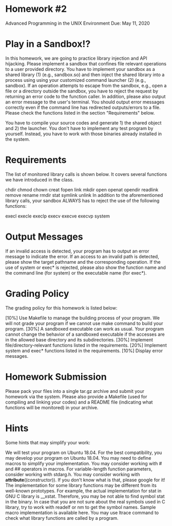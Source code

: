 # Homework #2
Advanced Programming in the UNIX Environment
Due: May 11, 2020
# Play in a Sandbox!?
In this homework, we are going to practice library injection and API hijacking. Please implement a sandbox that confines file relevant operations to a user provided directory. You have to implement your sandbox as a shared library (1) (e.g., sandbox.so) and then inject the shared library into a process using using your customized command launcher (2) (e.g., sandbox). If an operation attempts to escape from the sandbox, e.g., open a file or a directory outside the sandbox, you have to reject the request by returning an error code to the function caller. In addition, please also output an error message to the user's terminal. You should output error messages correctly even if the command line has redirected outputs/errors to a file. Please check the functions listed in the section "Requirements" below.

You have to compile your source codes and generate 1) the shared object and 2) the launcher. You don't have to implement any test program by yourself. Instead, you have to work with those binaries already installed in the system.

# Requirements
The list of monitored library calls is shown below. It covers several functions we have introduced in the class.

chdir chmod chown creat fopen link mkdir open openat opendir readlink remove rename rmdir stat symlink unlink
In addition to the aforementioned library calls, your sandbox ALWAYS has to reject the use of the following functions:

execl execle execlp execv execve execvp system
# Output Messages
If an invalid access is detected, your program has to output an error message to indicate the error. If an access to an invalid path is detected, please show the target pathname and the corresponding operation. If the use of system or exec* is rejected, please also show the function name and the command line (for system) or the executable name (for exec*).

# Grading Policy
The grading policy for this homework is listed below:

[10%] Use Makefile to manage the building process of your program. We will not grade your program if we cannot use make command to build your program.
[30%] A sandboxed executable can work as usual. Your program cannot change the behavior of a sandboxed executable if the accesses are in the allowed base directory and its subdirectories.
[30%] Implement file/directory-relevant functions listed in the requirements.
[20%] Implement system and exec* functions listed in the requirements.
[10%] Display error messages.
# Homework Submission
Please pack your files into a single tar.gz archive and submit your homework via the system. Please also provide a Makefile (used for compiling and linking your codes) and a README file (indicating what functions will be monitored) in your archive.

# Hints
Some hints that may simplify your work:

We will test your program on Ubuntu 18.04. For the best compatibility, you may develop your program on Ubuntu 18.04.
You may need to define macros to simplify your implementation.
You may consider working with # and ## operators in macros.
For variable-length function parameters, consider working with stdarg.h.
You may consider working with __attribute__((constructor)). If you don't know what is that, please google for it!
The implementation for some library functions may be different from its well-known prototypes. For example, the actual implementation for stat in GNU C library is __xstat. Therefore, you may be not able to find symbol stat in the binary. In case that you are not sure about the real symbols used in C library, try to work with readelf or nm to get the symbol names.
Sample macro implementation is available here.
You may use ltrace command to check what library functions are called by a program.
